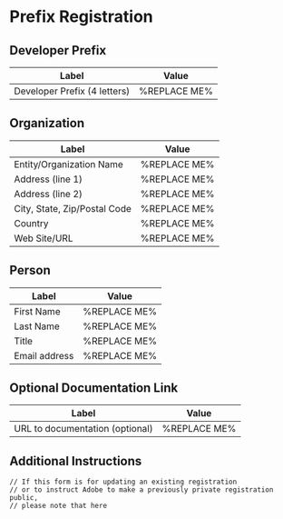 # Prefix Registration
## Developer Prefix
| Label | Value |
| ------------- | ----------- |
| Developer Prefix (4 letters) | %REPLACE ME% |

## Organization
| Label | Value |
| ------------- | ----------- |
| Entity/Organization Name | %REPLACE ME% |
| Address (line 1) | %REPLACE ME% |
| Address (line 2) | %REPLACE ME% |
| City, State, Zip/Postal Code | %REPLACE ME% |
| Country | %REPLACE ME% |
| Web Site/URL | %REPLACE ME% |

## Person
| Label | Value |
| ------------- | ----------- |
| First Name | %REPLACE ME% |
| Last Name | %REPLACE ME% |
| Title | %REPLACE ME% |
| Email address | %REPLACE ME% |

## Optional Documentation Link
| Label | Value |
| ------------- | ----------- |
| URL to documentation (optional) | %REPLACE ME% |


## Additional Instructions
```
// If this form is for updating an existing registration 
// or to instruct Adobe to make a previously private registration public, 
// please note that here
```
